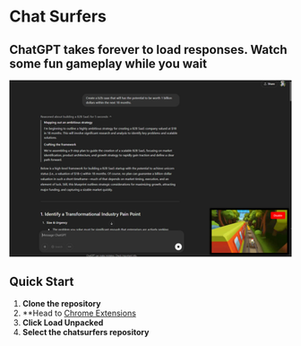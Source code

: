 # Chat Surfers
## ChatGPT takes forever to load responses. Watch some fun gameplay while you wait

![Screenshot of the App](./icons/ChatSurferScreenshot.jpg)


## Quick Start

1. **Clone the repository**  
2. **Head to [Chrome Extensions](chrome://extensions/)
3. **Click Load Unpacked**
4. **Select the chatsurfers repository**
